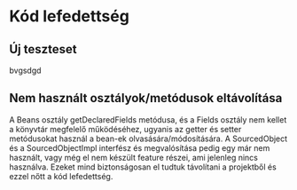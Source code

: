 # Kód lefedettség
## Új teszteset
bvgsdgd
## Nem használt osztályok/metódusok eltávolítása
A Beans osztály getDeclaredFields metódusa, és a Fields osztály nem kellet a könyvtár megfelelő működéséhez, ugyanis az getter és setter metódusokat használ a bean-ek olvasására/módosítására. A SourcedObject és a SourcedObjectImpl interfész és megvalósítása pedig egy már nem használt, vagy még el nem készült feature részei, ami jelenleg nincs használva. Ezeket mind biztonságosan el tudtuk távolítani a projektből és ezzel nőtt a kód lefedettség.
